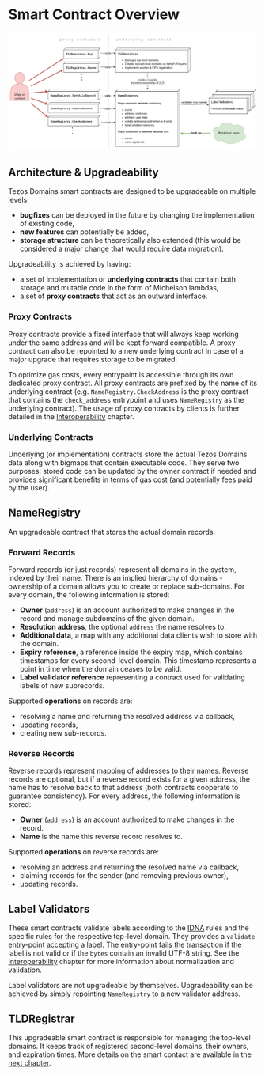 # Smart Contract Overview

![Overview of Smart Contracts](../.gitbook/assets/smart_contracts.png)

## Architecture & Upgradeability

Tezos Domains smart contracts are designed to be upgradeable on multiple levels:

* **bugfixes** can be deployed in the future by changing the implementation of existing code,
* **new features** can potentially be added,
* **storage structure** can be theoretically also extended \(this would be considered a major change that would require data migration\).

Upgradeability is achieved by having:

* a set of implementation or **underlying** **contracts** that contain both storage and mutable code in the form of Michelson lambdas,
* a set of **proxy contracts** that act as an outward interface.

### Proxy Contracts

Proxy contracts provide a fixed interface that will always keep working under the same address and will be kept forward compatible. A proxy contract can also be repointed to a new underlying contract in case of a major upgrade that requires storage to be migrated.

To optimize gas costs, every entrypoint is accessible through its own dedicated proxy contract. All proxy contracts are prefixed by the name of its underlying contract \(e.g. `NameRegistry.CheckAddress` is the proxy contract that contains the `check_address` entrypoint and uses `NameRegistry` as the underlying contract\). The usage of proxy contracts by clients is further detailed in the [Interoperability](interoperability.md) chapter.

### Underlying Contracts

Underlying \(or implementation\) contracts store the actual Tezos Domains data along with bigmaps that contain executable code. They serve two purposes: stored code can be updated by the owner contract if needed and provides significant benefits in terms of gas cost \(and potentially fees paid by the user\).

## NameRegistry

An upgradeable contract that stores the actual domain records.

### Forward Records

Forward records \(or just records\) represent all domains in the system, indexed by their name. There is an implied hierarchy of domains - ownership of a domain allows you to create or replace sub-domains. For every domain, the following information is stored:

* **Owner** \(`address`\) is an account authorized to make changes in the record and manage subdomains of the given domain.
* **Resolution address**, the optional `address` the name resolves to.
* **Additional data**, a map with any additional data clients wish to store with the domain.
* **Expiry reference**, a reference inside the expiry map, which contains timestamps for every second-level domain. This timestamp represents a point in time when the domain ceases to be valid.
* **Label validator reference** representing a contract used for validating labels of new subrecords.

Supported **operations** on records are:

* resolving a name and returning the resolved address via callback,
* updating records,
* creating new sub-records.

### Reverse Records

Reverse records represent mapping of addresses to their names. Reverse records are optional, but if a reverse record exists for a given address, the name has to resolve back to that address \(both contracts cooperate to guarantee consistency\). For every address, the following information is stored:

* **Owner** \(`address`\) is an account authorized to make changes in the record.
* **Name** is the name this reverse record resolves to.

Supported **operations** on reverse records are:

* resolving an address and returning the resolved name via callback,
* claiming records for the sender \(and removing previous owner\),
* updating records.

## Label Validators

These smart contracts validate labels according to the [IDNA](https://en.wikipedia.org/wiki/Internationalized_domain_name) rules and the specific rules for the respective top-level domain. They provides a `validate` entry-point accepting a label. The entry-point fails the transaction if the label is not valid or if the `bytes` contain an invalid UTF-8 string. See the [Interoperability](interoperability.md) chapter for more information about normalization and validation.

Label validators are not upgradeable by themselves. Upgradeability can be achieved by simply repointing `NameRegistry` to a new validator address.

## TLDRegistrar

This upgradeable smart contract is responsible for managing the top-level domains. It keeps track of registered second-level domains, their owners, and expiration times. More details on the smart contact are available in the [next chapter](top-level-domain-registrar.md).

